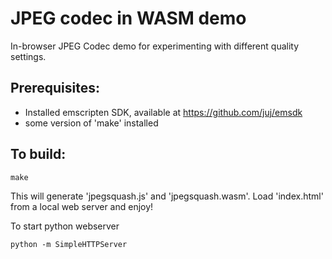 # JPEG codec in WASM demo

In-browser JPEG Codec demo for experimenting with different quality settings.

## Prerequisites:
* Installed emscripten SDK, available at https://github.com/juj/emsdk
* some version of 'make' installed

## To build:
```
make
```

This will generate 'jpegsquash.js' and 'jpegsquash.wasm'. Load 'index.html' from a local web server and enjoy!

To start python webserver
```
python -m SimpleHTTPServer
```
